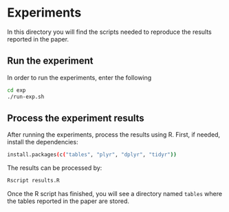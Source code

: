 Experiments
===========
In this directory you will find the scripts needed to reproduce the results reported in the paper.

Run the experiment
-------------------

In order to run the experiments, enter the following

```sh
cd exp
./run-exp.sh
```

Process the experiment results
-------------------

After running the experiments, process the results using R. First, if needed, install the dependencies:
```sh
install.packages(c("tables", "plyr", "dplyr", "tidyr"))
```
The results can be processed by:
```sh
Rscript results.R
```
Once the R script has finished, you will see a directory named `tables` where the tables reported in the paper are stored.
